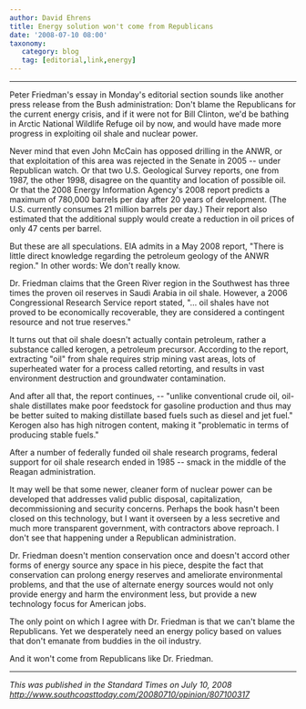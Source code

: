 ```yaml
---
author: David Ehrens
title: Energy solution won't come from Republicans
date: '2008-07-10 08:00'
taxonomy:
   category: blog
   tag: [editorial,link,energy]
---
```

---

Peter Friedman's essay in Monday's editorial section sounds like another press release from the Bush administration: Don't blame the Republicans for the current energy crisis, and if it were not for Bill Clinton, we'd be bathing in Arctic National Wildlife Refuge oil by now, and would have made more progress in exploiting oil shale and nuclear power.

Never mind that even John McCain has opposed drilling in the ANWR, or that exploitation of this area was rejected in the Senate in 2005 -- under Republican watch. Or that two U.S. Geological Survey reports, one from 1987, the other 1998, disagree on the quantity and location of possible oil. Or that the 2008 Energy Information Agency's 2008 report predicts a maximum of 780,000 barrels per day after 20 years of development. (The U.S. currently consumes 21 million barrels per day.) Their report also estimated that the additional supply would create a reduction in oil prices of only 47 cents per barrel.

But these are all speculations. EIA admits in a May 2008 report, "There is little direct knowledge regarding the petroleum geology of the ANWR region." In other words: We don't really know.

Dr. Friedman claims that the Green River region in the Southwest has three times the proven oil reserves in Saudi Arabia in oil shale. However, a 2006 Congressional Research Service report stated, "... oil shales have not proved to be economically recoverable, they are considered a contingent resource and not true reserves."

It turns out that oil shale doesn't actually contain petroleum, rather a substance called kerogen, a petroleum precursor. According to the report, extracting "oil" from shale requires strip mining vast areas, lots of superheated water for a process called retorting, and results in vast environment destruction and groundwater contamination.

And after all that, the report continues, -- "unlike conventional crude oil, oil-shale distillates make poor feedstock for gasoline production and thus may be better suited to making distillate based fuels such as diesel and jet fuel." Kerogen also has high nitrogen content, making it "problematic in terms of producing stable fuels."

After a number of federally funded oil shale research programs, federal support for oil shale research ended in 1985 -- smack in the middle of the Reagan administration.

It may well be that some newer, cleaner form of nuclear power can be developed that addresses valid public disposal, capitalization, decommissioning and security concerns. Perhaps the book hasn't been closed on this technology, but I want it overseen by a less secretive and much more transparent government, with contractors above reproach. I don't see that happening under a Republican administration.

Dr. Friedman doesn't mention conservation once and doesn't accord other forms of energy source any space in his piece, despite the fact that conservation can prolong energy reserves and ameliorate environmental problems, and that the use of alternate energy sources would not only provide energy and harm the environment less, but provide a new technology focus for American jobs.

The only point on which I agree with Dr. Friedman is that we can't blame the Republicans. Yet we desperately need an energy policy based on values that don't emanate from buddies in the oil industry.

And it won't come from Republicans like Dr. Friedman.

-----

*This was published in the Standard Times on July 10, 2008*<br>
*<http://www.southcoasttoday.com/20080710/opinion/807100317>*

